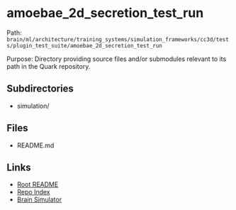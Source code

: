 # amoebae_2d_secretion_test_run

Path: `brain/ml/architecture/training_systems/simulation_frameworks/cc3d/tests/plugin_test_suite/amoebae_2d_secretion_test_run`

Purpose: Directory providing source files and/or submodules relevant to its path in the Quark repository.

## Subdirectories
- simulation/

## Files
- README.md

## Links
- [Root README](../../../../../../../../README.md)
- [Repo Index](../../../../../../../../repo_index.json)
- [Brain Simulator](../../../../../../../../brain/architecture/brain_simulator.py)
